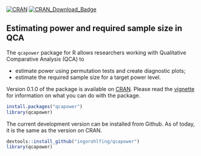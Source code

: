 [![CRAN](http://www.r-pkg.org/badges/version/qcapower)](https://cran.r-project.org/package=qcapower)
[![CRAN\_Download\_Badge](http://cranlogs.r-pkg.org/badges/qcapower)](https://CRAN.R-project.org/package=qcapower)

## Estimating power and required sample size in QCA
The `qcapower` package for R allows researchers working with Qualitative Comparative Analysis (QCA) to 

* estimate power using permutation tests and create diagnostic plots;
* estimate the required sample size for a target power level.

Version 0.1.0 of the package is available on [CRAN](https://cran.r-project.org/package=qcapower). Please read the [vignette](https://cran.r-project.org/web/packages/qcapower/vignettes/Introduction.html) for information on what you can do with the package.

```r
install.packages("qcapower")
library(qcapower)
```

The current development version can be installed from Github. As of today, it is the same as the version on CRAN.

```r
devtools::install_github("ingorohlfing/qcapower")
library(qcapower)
```
